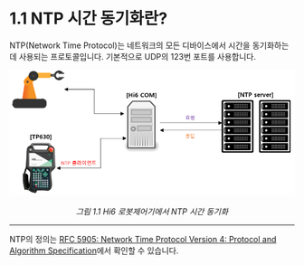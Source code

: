 # 1.1 NTP 시간 동기화란?

NTP(Network Time Protocol)는 네트워크의 모든 디바이스에서 시간을 동기화하는 데 사용되는 프로토콜입니다. 기본적으로 UDP의 123번 포트를 사용합니다.

<p align="center">
 <img src="../_assets/ntp-structure.png"></img>
 <em><p align="center">그림 1.1 Hi6 로봇제어기에서 NTP 시간 동기화</p></em>
</p>

---

NTP의 정의는 [RFC 5905: Network Time Protocol Version 4: Protocol and Algorithm Specification](https://datatracker.ietf.org/doc/html/rfc5905)에서 확인할 수 있습니다.

